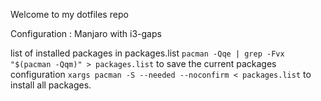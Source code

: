 Welcome to my dotfiles repo

Configuration : Manjaro with i3-gaps

list of installed packages in packages.list
```pacman -Qqe | grep -Fvx "$(pacman -Qqm)" > packages.list``` to save the current packages configuration
```xargs pacman -S --needed --noconfirm < packages.list``` to install all packages.
